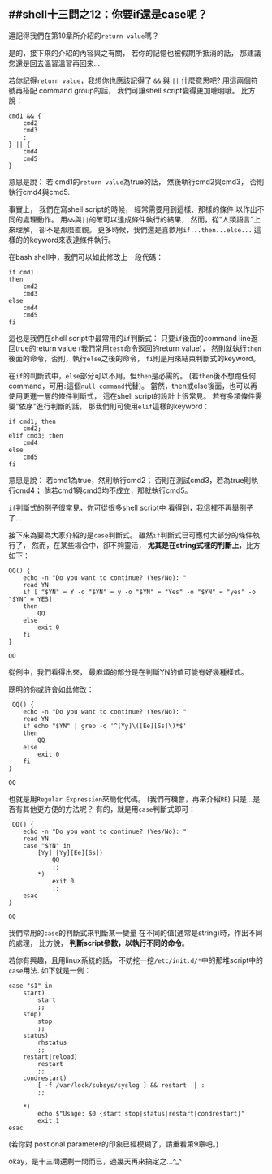 ##shell十三問之12：你要if還是case呢？
---

還記得我們在第10章所介紹的`return value`嗎？

是的，接下來的介紹的內容與之有關，
若你的記憶也被假期所抵消的話，
那建議您還是回去溫習溫習再回來...

若你記得`return value`，我想你也應該記得了
`&&` 與 `||` 什麼意思吧?
用這兩個符號再搭配 command group的話，
我們可讓shell script變得更加聰明哦。
比方說：
```shell
cmd1 && {
    cmd2
	cmd3
	;
} || {
	cmd4
	cmd5
}
```
意思是說：
若 cmd1的`return value`為true的話，
然後執行cmd2與cmd3，
否則執行cmd4與cmd5.

事實上， 我們在寫shell script的時候，
經常需要用到這樣、那樣的條件
以作出不同的處理動作。
用`&&`與`||`的確可以達成條件執行的結果，
然而，從“人類語言”上來理解，
卻不是那麼直觀。
更多時候，我們還是喜歡用`if...then...else...`
這樣的的keyword來表達條件執行。

在bash shell中，我們可以如此修改上一段代碼：
```shell
if cmd1
then
	cmd2
	cmd3
else
	cmd4
	cmd5
fi
```

這也是我們在shell script中最常用的`if`判斷式：
 只要`if`後面的command line返回true的return value
 (我們常用`test`命令返回的return value)，
 然則就執行`then`後面的命令，否則，執行`else`之後的命令，
 `fi`則是用來結束判斷式的keyword。


 在`if`的判斷式中，`else`部分可以不用，但`then`是必需的。
 (若`then`後不想跑任何command，可用`:`這個`null command`代替)。
 當然，then或else後面，也可以再使用更進一層的條件判斷式，
 這在shell script的設計上很常見。
 若有多項條件需要"依序"進行判斷的話，
 那我們則可使用`elif`這樣的keyword：

```shell
if cmd1; then
    cmd2;
elif cmd3; then
 	cmd4
else
 	cmd5
fi
```
 意思是說：
 	若cmd1為true，然則執行cmd2；
 	否則在測試cmd3，若為true則執行cmd4；
 	倘若cmd1與cmd3均不成立，那就執行cmd5。

 `if`判斷式的例子很常見，你可從很多shell script中
 看得到，我這裡不再舉例子了...

 接下來為要為大家介紹的是`case`判斷式。
 雖然`if`判斷式已可應付大部分的條件執行了，
 然而，在某些場合中，卻不夠靈活，
 **尤其是在string式樣的判斷上**，比方如下：

```shell
QQ() {
    echo -n "Do you want to continue? (Yes/No): "
 	read YN
 	if [ "$YN" = Y -o "$YN" = y -o "$YN" = "Yes" -o "$YN" = "yes" -o "$YN" = YES]
 	then
 		QQ
 	else
 		exit 0
 	fi
}

QQ
```

從例中，我們看得出來，
最麻煩的部分是在判斷YN的值可能有好幾種樣式。

聰明的你或許會如此修改：
```shell
 QQ() {
 	echo -n "Do you want to continue? (Yes/No): "
 	read YN
 	if echo "$YN" | grep -q '^[Yy]\([Ee][Ss]\)*$'
 	then
 		QQ
 	else
 		exit 0
 	fi
}

QQ
```
也就是用`Regular Expression`來簡化代碼。
(我們有機會，再來介紹`RE`)
只是...是否有其他更方便的方法呢？
有的，就是用`case`判斷式即可：
```shell
 QQ() {
 	echo -n "Do you want to continue? (Yes/No): "
 	read YN
 	case "$YN" in
 		[Yy]|[Yy][Ee][Ss])
 			QQ
 			;;
 		*)
 			exit 0
 			;;
 	esac
}

QQ
```
我們常用的`case`的判斷式來判斷某一變量
在不同的值(通常是string)時，作出不同的處理，
比方說， **判斷script參數，以執行不同的命令**。

若你有興趣，且用linux系統的話，
不妨挖一挖`/etc/init.d/*`中的那堆script中的`case`用法.
如下就是一例：
```shell
case "$1" in
	start)
		start
		;;
	stop)
		stop
		;;
	status)
		rhstatus
		;;
	restart|reload)
		restart
		;;
	condrestart)
		[ -f /var/lock/subsys/syslog ] && restart || :
		;;

	*)
		echo $"Usage: $0 {start|stop|status|restart|condrestart}"
		exit 1
esac
```
(若你對 postional parameter的印象已經模糊了，請重看第9章吧。)

okay，是十三問還剩一問而已，過幾天再來搞定之...^_^
